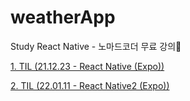 # weatherApp

Study React Native - 노마드코더 무료 강의🙏

[1. TIL (21.12.23 - React Native (Expo))](https://sandy-polonium-df4.notion.site/21-12-23-React-Native-Expo-c1674416b2204b1da130a0ab0d78b6b6)

[2. TIL (22.01.11 - React Native2 (Expo))](https://sandy-polonium-df4.notion.site/22-01-11-React-Native2-Expo-becedd0563d94a36a5361fc6ecf37e8e)
